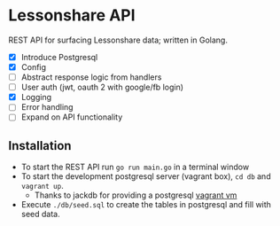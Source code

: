 # Lessonshare API
REST API for surfacing Lessonshare data; written in Golang.

- [x] Introduce Postgresql
- [x] Config
- [ ] Abstract response logic from handlers
- [ ] User auth (jwt, oauth 2 with google/fb login)
- [x] Logging
- [ ] Error handling
- [ ] Expand on API functionality

## Installation
* To start the REST API run ```go run main.go``` in a terminal window
* To start the development postgresql server (vagrant box), ```cd db``` and ```vagrant up```.
    * Thanks to jackdb for providing a postgresql [vagrant vm](https://github.com/jackdb/pg-app-dev-vm)
* Execute ```./db/seed.sql``` to create the tables in postgresql and fill with seed data.